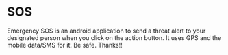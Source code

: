 # SOS
Emergency SOS is an android application to send a threat alert to your designated person when you click on the action button.
It uses GPS and the mobile data/SMS for it.
Be safe.
Thanks!!

